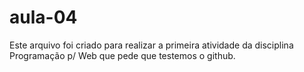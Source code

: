 # aula-04
Este arquivo foi criado para realizar a primeira atividade da disciplina Programação p/ Web que pede que testemos o github.
